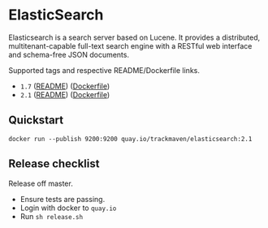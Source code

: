 # ElasticSearch

Elasticsearch is a search server based on Lucene. It provides a distributed, multitenant-capable full-text search engine with a RESTful web interface and schema-free JSON documents.

Supported tags and respective README/Dockerfile links.

* `1.7` ([README](1.7/README.md)) ([Dockerfile](1.7/Dockerfile))
* `2.1` ([README](2.1/README.md)) ([Dockerfile](2.1/Dockerfile))

## Quickstart

```
docker run --publish 9200:9200 quay.io/trackmaven/elasticsearch:2.1
```

## Release checklist

Release off master.

* Ensure tests are passing.
* Login with docker to `quay.io`
* Run `sh release.sh `